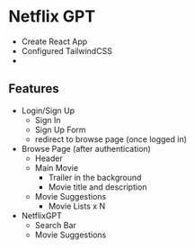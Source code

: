 # Netflix GPT

- Create React App
- Configured TailwindCSS
-

## Features

- Login/Sign Up
  - Sign In
  - Sign Up Form
  - redirect to browse page (once logged in)
- Browse Page (after authentication)
  - Header
  - Main Movie
    - Trailer in the background
    - Movie title and description
  - Movie Suggestions
    - Movie Lists x N
- NetflixGPT
  - Search Bar
  - Movie Suggestions
